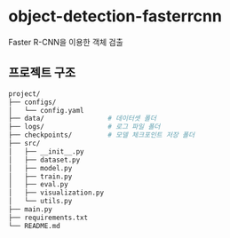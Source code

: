 # object-detection-fasterrcnn
Faster R-CNN을 이용한 객체 검출


## 프로젝트 구조
```bash
project/
├── configs/
│   └── config.yaml
├── data/                # 데이터셋 폴더
├── logs/                # 로그 파일 폴더
├── checkpoints/         # 모델 체크포인트 저장 폴더
├── src/
│   ├── __init__.py
│   ├── dataset.py
│   ├── model.py
│   ├── train.py
│   ├── eval.py
│   ├── visualization.py
│   └── utils.py
├── main.py
├── requirements.txt
└── README.md
```
